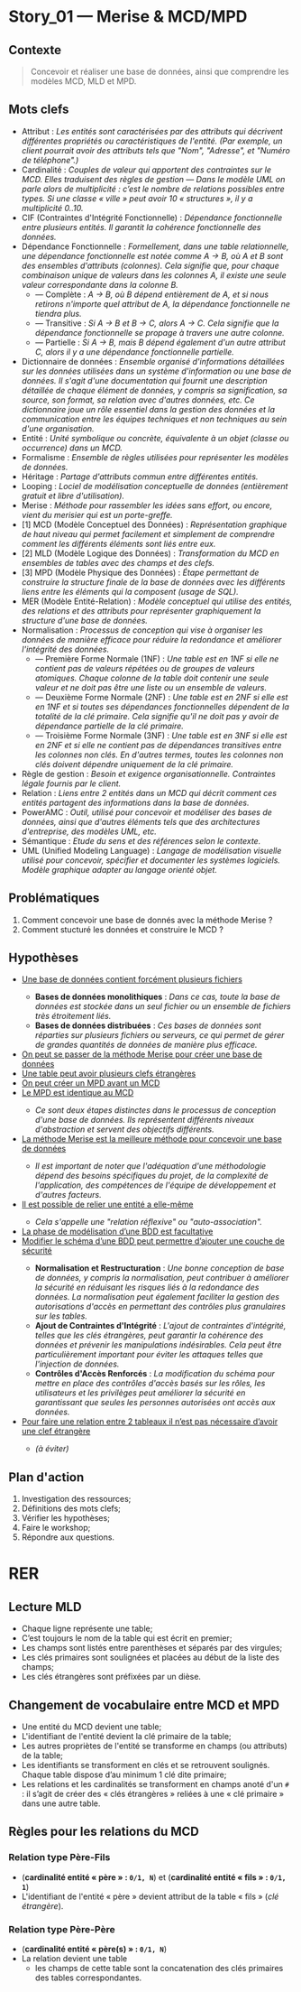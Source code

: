 <link rel="stylesheet" href="../../stylesheet.css">

# Story_01 — Merise & MCD/MPD

## Contexte
> Concevoir et réaliser une base de données, ainsi que comprendre les modèles MCD, MLD et MPD.

## Mots clefs
- <def-of>Attribut</def-of> : *Les entités sont caractérisées par des attributs qui décrivent différentes propriétés ou caractéristiques de l'entité. (Par exemple, un client pourrait avoir des attributs tels que "Nom", "Adresse", et "Numéro de téléphone".)*
- <def-of>Cardinalité</def-of> : *Couples de valeur qui apportent des contraintes sur le MCD. Elles traduisent des règles de gestion — Dans le modèle UML on parle alors de multiplicité : c’est le nombre de relations possibles entre types. Si une classe « ville » peut avoir 10 « structures », il y a multiplicité 0..10.*
- <def-of>CIF (Contraintes d'Intégrité Fonctionnelle)</def-of> : *Dépendance fonctionnelle entre plusieurs entités. Il garantit la cohérence fonctionnelle des données.*
- <def-of>Dépendance Fonctionnelle</def-of> : *Formellement, dans une table relationnelle, une dépendance fonctionnelle est notée comme A → B, où A et B sont des ensembles d'attributs (colonnes). Cela signifie que, pour chaque combinaison unique de valeurs dans les colonnes A, il existe une seule valeur correspondante dans la colonne B.*
    - <def-of>— Complète</def-of> : *A → B, où B dépend entièrement de A, et si nous retirons n'importe quel attribut de A, la dépendance fonctionnelle ne tiendra plus.*
    - <def-of>— Transitive</def-of> : *Si A → B et B → C, alors A → C. Cela signifie que la dépendance fonctionnelle se propage à travers une autre colonne.*
    - <def-of>— Partielle</def-of> : *Si A → B, mais B dépend également d'un autre attribut C, alors il y a une dépendance fonctionnelle partielle.*
- <def-of>Dictionnaire de données</def-of> : *Ensemble organisé d'informations détaillées sur les données utilisées dans un système d'information ou une base de données. Il s'agit d'une documentation qui fournit une description détaillée de chaque élément de données, y compris sa signification, sa source, son format, sa relation avec d'autres données, etc. Ce dictionnaire joue un rôle essentiel dans la gestion des données et la communication entre les équipes techniques et non techniques au sein d'une organisation.*
- <def-of>Entité</def-of> : *Unité symbolique ou concrète, équivalente à un objet (classe ou occurrence) dans un MCD.*
- <def-of>Formalisme</def-of> : *Ensemble de règles utilisées pour représenter les modèles de données.*
- <def-of>Héritage</def-of> : *Partage d'attributs commun entre différentes entités.*
- <def-of>Looping</def-of> : *Lociel de modélisation conceptuelle de données (*entièrement gratuit et libre d'utilisation*).*
- <def-of>Merise</def-of> : *Méthode pour rassembler les idées sans effort, ou encore, vient du merisier qui est un porte-greffe.*
- <def-of>[1] MCD (Modèle Conceptuel des Données)</def-of> : *Représentation graphique de haut niveau qui permet facilement et simplement de comprendre comment les différents éléments sont liés entre eux.*
- <def-of>[2] MLD (Modèle Logique des Données)</def-of> : *Transformation du MCD en ensembles de tables avec des champs et des clefs.*
- <def-of>[3] MPD (Modèle Physique des Données)</def-of> : *Étape permettant de construire la structure finale de la base de données avec les différents liens entre les éléments qui la composent (*usage de SQL*).*
- <def-of>MER (Modèle Entité-Relation)</def-of> : *Modèle conceptuel qui utilise des entités, des relations et des attributs pour représenter graphiquement la structure d'une base de données.*
- <def-of>Normalisation</def-of> : *Processus de conception qui vise à organiser les données de manière efficace pour réduire la redondance et améliorer l'intégrité des données.*
    - <def-of>— Première Forme Normale (1NF)</def-of> : *Une table est en 1NF si elle ne contient pas de valeurs répétées ou de groupes de valeurs atomiques. Chaque colonne de la table doit contenir une seule valeur et ne doit pas être une liste ou un ensemble de valeurs.*
    - <def-of>— Deuxième Forme Normale (2NF)</def-of> : *Une table est en 2NF si elle est en 1NF et si toutes ses dépendances fonctionnelles dépendent de la totalité de la clé primaire. Cela signifie qu'il ne doit pas y avoir de dépendance partielle de la clé primaire.*
    - <def-of>— Troisième Forme Normale (3NF)</def-of> : *Une table est en 3NF si elle est en 2NF et si elle ne contient pas de dépendances transitives entre les colonnes non clés. En d'autres termes, toutes les colonnes non clés doivent dépendre uniquement de la clé primaire.*
- <def-of>Règle de gestion</def-of> : *Besoin et exigence organisationnelle. Contraintes légale fournis par le client.*
- <def-of>Relation</def-of> : *Liens entre 2 entités dans un MCD qui décrit comment ces entités partagent des informations dans la base de données.*
- <def-of>PowerAMC</def-of> : *Outil, utilisé pour concevoir et modéliser des bases de données, ainsi que d'autres éléments tels que des architectures d'entreprise, des modèles UML, etc.*
- <def-of>Sémantique</def-of> : *Etude du sens et des références selon le contexte.*
- <def-of>UML (Unified Modeling Language)</def-of> : *Langage de modélisation visuelle utilisé pour concevoir, spécifier et documenter les systèmes logiciels. Modèle graphique adapter au langage orienté objet.*

## Problématiques
1. Comment concevoir une base de donnés avec la méthode Merise ?
1. Comment stucturé les données et construire le MCD ?

## Hypothèses
- <u>Une base de données contient forcément plusieurs fichiers</u> <h-f/>
    - **Bases de données monolithiques** : *Dans ce cas, toute la base de données est stockée dans un seul fichier ou un ensemble de fichiers très étroitement liés.*
    - **Bases de données distribuées** : *Ces bases de données sont réparties sur plusieurs fichiers ou serveurs, ce qui permet de gérer de grandes quantités de données de manière plus efficace.*
- <u>On peut se passer de la méthode Merise pour créer une base de données</u> <h-t/>
- <u>Une table peut avoir plusieurs clefs étrangères</u> <h-t/>
- <u>On peut créer un MPD avant un MCD</u> <h-f/>
- <u>Le MPD est identique au MCD </u> <h-f/>
    - *Ce sont deux étapes distinctes dans le processus de conception d'une base de données. Ils représentent différents niveaux d'abstraction et servent des objectifs différents.*
- <u>La méthode Merise est la meilleure méthode pour concevoir une base de données</u> <h-f/>
    - *Il est important de noter que l'adéquation d'une méthodologie dépend des besoins spécifiques du projet, de la complexité de l'application, des compétences de l'équipe de développement et d'autres facteurs.*
- <u>Il est possible de relier une entité a elle-même</u> <h-t/>
    - *Cela s'appelle une "relation réflexive" ou "auto-association".*
- <u>La phase de modélisation d’une BDD est facultative</u> <h-t/>
- <u>Modifier le schéma d’une BDD peut permettre d’ajouter une couche de sécurité</u> <h-t/>
    - **Normalisation et Restructuration** : *Une bonne conception de base de données, y compris la normalisation, peut contribuer à améliorer la sécurité en réduisant les risques liés à la redondance des données. La normalisation peut également faciliter la gestion des autorisations d'accès en permettant des contrôles plus granulaires sur les tables.*
    - **Ajout de Contraintes d'Intégrité** : *L'ajout de contraintes d'intégrité, telles que les clés étrangères, peut garantir la cohérence des données et prévenir les manipulations indésirables. Cela peut être particulièrement important pour éviter les attaques telles que l'injection de données.*
    - **Contrôles d'Accès Renforcés** : *La modification du schéma pour mettre en place des contrôles d'accès basés sur les rôles, les utilisateurs et les privilèges peut améliorer la sécurité en garantissant que seules les personnes autorisées ont accès aux données.*
- <u>Pour faire une relation entre 2 tableaux il n’est pas nécessaire d’avoir une clef étrangère</u> <h-t/>
    - *(à éviter)*

## Plan d'action
1. Investigation des ressources;
1. Définitions des mots clefs;
1. Vérifier les hypothèses;
1. Faire le workshop;
1. Répondre aux questions.

# RER

## Lecture MLD
- Chaque ligne représente une table;
- C’est toujours le nom de la table qui est écrit en premier;
- Les champs sont listés entre parenthèses et séparés par des virgules;
- Les clés primaires sont soulignées et placées au début de la liste des champs;
- Les clés étrangères sont préfixées par un dièse.

## Changement de vocabulaire entre MCD et MPD
- Une entité du MCD devient une table;
- L'identifiant de l'entité devient la clé primaire de la table;
- Les autres propriètes de l'entité se transforme en champs (ou attributs) de la table;
- Les identifiants se transforment en clés et se retrouvent soulignés. Chaque table dispose d’au minimum 1 clé dite primaire;
- Les relations et les cardinalités se transforment en champs anoté d'un `#` : il s’agit de créer des « clés étrangères » reliées à une « clé primaire » dans une autre table.

## Règles pour les relations du MCD
### Relation type Père-Fils
- (**cardinalité entité « père » : `0/1, N`**) et (**cardinalité entité « fils » : `0/1, 1`**)
- L'identifiant de l'entité « père » devient attribut de la table « fils » (*clé étrangère*).

### Relation type Père-Père
- (**cardinalité entité « père(s) » : `0/1, N`**)
- La relation devient une table
    - les champs de cette table sont la concatenation des clés primaires des tables correspondantes.
